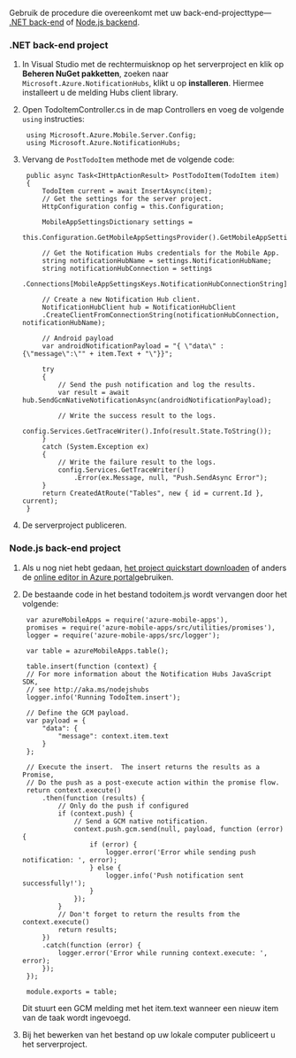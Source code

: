 Gebruik de procedure die overeenkomt met uw back-end-projecttype&mdash; [.NET back-end](#dotnet) of [Node.js backend](#nodejs).

### <a name="dotnet"></a>.NET back-end project

1. In Visual Studio met de rechtermuisknop op het serverproject en klik op **Beheren NuGet pakketten**, zoeken naar `Microsoft.Azure.NotificationHubs`, klikt u op **installeren**. Hiermee installeert u de melding Hubs client library.

2. Open TodoItemController.cs in de map Controllers en voeg de volgende `using` instructies:

        using Microsoft.Azure.Mobile.Server.Config;
        using Microsoft.Azure.NotificationHubs;

3. Vervang de `PostTodoItem` methode met de volgende code:  

      
        public async Task<IHttpActionResult> PostTodoItem(TodoItem item)
        {
            TodoItem current = await InsertAsync(item);
            // Get the settings for the server project.
            HttpConfiguration config = this.Configuration;

            MobileAppSettingsDictionary settings = 
                this.Configuration.GetMobileAppSettingsProvider().GetMobileAppSettings();

            // Get the Notification Hubs credentials for the Mobile App.
            string notificationHubName = settings.NotificationHubName;
            string notificationHubConnection = settings
                .Connections[MobileAppSettingsKeys.NotificationHubConnectionString].ConnectionString;

            // Create a new Notification Hub client.
            NotificationHubClient hub = NotificationHubClient
            .CreateClientFromConnectionString(notificationHubConnection, notificationHubName);

            // Android payload
            var androidNotificationPayload = "{ \"data\" : {\"message\":\"" + item.Text + "\"}}";

            try
            {
                // Send the push notification and log the results.
                var result = await hub.SendGcmNativeNotificationAsync(androidNotificationPayload);

                // Write the success result to the logs.
                config.Services.GetTraceWriter().Info(result.State.ToString());
            }
            catch (System.Exception ex)
            {
                // Write the failure result to the logs.
                config.Services.GetTraceWriter()
                    .Error(ex.Message, null, "Push.SendAsync Error");
            }
            return CreatedAtRoute("Tables", new { id = current.Id }, current);
        }

4. De serverproject publiceren.

### <a name="nodejs"></a>Node.js back-end project

1. Als u nog niet hebt gedaan, [het project quickstart downloaden](app-service-mobile-node-backend-how-to-use-server-sdk.md#download-quickstart) of anders de [online editor in Azure portal](app-service-mobile-node-backend-how-to-use-server-sdk.md#online-editor)gebruiken.
 
1. De bestaande code in het bestand todoitem.js wordt vervangen door het volgende:

        var azureMobileApps = require('azure-mobile-apps'),
        promises = require('azure-mobile-apps/src/utilities/promises'),
        logger = require('azure-mobile-apps/src/logger');
        
        var table = azureMobileApps.table();
        
        table.insert(function (context) {
        // For more information about the Notification Hubs JavaScript SDK, 
        // see http://aka.ms/nodejshubs
        logger.info('Running TodoItem.insert');
        
        // Define the GCM payload.
        var payload = {
            "data": {
                "message": context.item.text
            }
        };   
        
        // Execute the insert.  The insert returns the results as a Promise,
        // Do the push as a post-execute action within the promise flow.
        return context.execute()
            .then(function (results) {
                // Only do the push if configured
                if (context.push) {
                    // Send a GCM native notification.
                    context.push.gcm.send(null, payload, function (error) {
                        if (error) {
                            logger.error('Error while sending push notification: ', error);
                        } else {
                            logger.info('Push notification sent successfully!');
                        }
                    });
                }
                // Don't forget to return the results from the context.execute()
                return results;
            })
            .catch(function (error) {
                logger.error('Error while running context.execute: ', error);
            });
        });
        
        module.exports = table;  

    Dit stuurt een GCM melding met het item.text wanneer een nieuw item van de taak wordt ingevoegd. 

2. Bij het bewerken van het bestand op uw lokale computer publiceert u het serverproject. 
